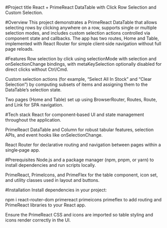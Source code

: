 #Project title
React + PrimeReact DataTable with Click Row Selection and Custom Selection.​

#Overview
This project demonstrates a PrimeReact DataTable that allows selecting rows by clicking anywhere on a row, supports single or multiple selection modes, and includes custom selection actions controlled via component state and callbacks. The app has two routes, Home and Table, implemented with React Router for simple client‑side navigation without full page reloads.​

#Features
Row selection by click using selectionMode with selection and onSelectionChange bindings, with metaKeySelection optionally disabled for direct clicks without Ctrl/Cmd.​

Custom selection actions (for example, “Select All In Stock” and “Clear Selection”) by computing subsets of items and assigning them to the DataTable’s selection state.​

Two pages (Home and Table) set up using BrowserRouter, Routes, Route, and Link for SPA navigation.​

#Tech stack
React for component‑based UI and state management throughout the application.​

PrimeReact DataTable and Column for robust tabular features, selection APIs, and event hooks like onSelectionChange.​

React Router for declarative routing and navigation between pages within a single‑page app.​

#Prerequisites
Node.js and a package manager (npm, pnpm, or yarn) to install dependencies and run scripts locally.​

PrimeReact, PrimeIcons, and PrimeFlex for the table component, icon set, and utility classes used in layout and buttons.​

#Installation
Install dependencies in your project:

npm i react-router-dom primereact primeicons primeflex to add routing and PrimeReact libraries to your React app.​

Ensure the PrimeReact CSS and icons are imported so table styling and icons render correctly in the UI.
